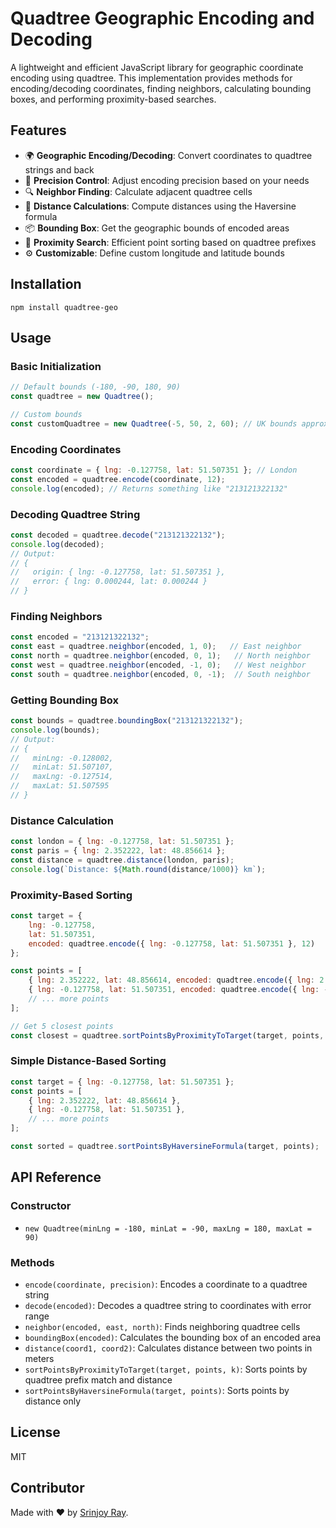 # Quadtree Geographic Encoding and Decoding

A lightweight and efficient JavaScript library for geographic coordinate encoding using quadtree. This implementation provides methods for encoding/decoding coordinates, finding neighbors, calculating bounding boxes, and performing proximity-based searches.

## Features

- 🌍 **Geographic Encoding/Decoding**: Convert coordinates to quadtree strings and back
- 🎯 **Precision Control**: Adjust encoding precision based on your needs
- 🔍 **Neighbor Finding**: Calculate adjacent quadtree cells
- 📏 **Distance Calculations**: Compute distances using the Haversine formula
- 📦 **Bounding Box**: Get the geographic bounds of encoded areas
- 🔄 **Proximity Search**: Efficient point sorting based on quadtree prefixes
- ⚙️ **Customizable**: Define custom longitude and latitude bounds


## Installation

```
npm install quadtree-geo
```

## Usage

### Basic Initialization

```javascript
// Default bounds (-180, -90, 180, 90)
const quadtree = new Quadtree();

// Custom bounds
const customQuadtree = new Quadtree(-5, 50, 2, 60); // UK bounds approximately
```

### Encoding Coordinates

```javascript
const coordinate = { lng: -0.127758, lat: 51.507351 }; // London
const encoded = quadtree.encode(coordinate, 12);
console.log(encoded); // Returns something like "213121322132"
```

### Decoding Quadtree String

```javascript
const decoded = quadtree.decode("213121322132");
console.log(decoded);
// Output:
// {
//   origin: { lng: -0.127758, lat: 51.507351 },
//   error: { lng: 0.000244, lat: 0.000244 }
// }
```

### Finding Neighbors

```javascript
const encoded = "213121322132";
const east = quadtree.neighbor(encoded, 1, 0);   // East neighbor
const north = quadtree.neighbor(encoded, 0, 1);   // North neighbor
const west = quadtree.neighbor(encoded, -1, 0);   // West neighbor
const south = quadtree.neighbor(encoded, 0, -1);  // South neighbor
```

### Getting Bounding Box

```javascript
const bounds = quadtree.boundingBox("213121322132");
console.log(bounds);
// Output:
// {
//   minLng: -0.128002,
//   minLat: 51.507107,
//   maxLng: -0.127514,
//   maxLat: 51.507595
// }
```

### Distance Calculation

```javascript
const london = { lng: -0.127758, lat: 51.507351 };
const paris = { lng: 2.352222, lat: 48.856614 };
const distance = quadtree.distance(london, paris);
console.log(`Distance: ${Math.round(distance/1000)} km`);
```

### Proximity-Based Sorting

```javascript
const target = {
    lng: -0.127758,
    lat: 51.507351,
    encoded: quadtree.encode({ lng: -0.127758, lat: 51.507351 }, 12)
};

const points = [
    { lng: 2.352222, lat: 48.856614, encoded: quadtree.encode({ lng: 2.352222, lat: 48.856614 }, 12) },
    { lng: -0.127758, lat: 51.507351, encoded: quadtree.encode({ lng: -0.127758, lat: 51.507351 }, 12) },
    // ... more points
];

// Get 5 closest points
const closest = quadtree.sortPointsByProximityToTarget(target, points, 5);
```

### Simple Distance-Based Sorting

```javascript
const target = { lng: -0.127758, lat: 51.507351 };
const points = [
    { lng: 2.352222, lat: 48.856614 },
    { lng: -0.127758, lat: 51.507351 },
    // ... more points
];

const sorted = quadtree.sortPointsByHaversineFormula(target, points);
```

## API Reference

### Constructor
- `new Quadtree(minLng = -180, minLat = -90, maxLng = 180, maxLat = 90)`

### Methods
- `encode(coordinate, precision)`: Encodes a coordinate to a quadtree string
- `decode(encoded)`: Decodes a quadtree string to coordinates with error range
- `neighbor(encoded, east, north)`: Finds neighboring quadtree cells
- `boundingBox(encoded)`: Calculates the bounding box of an encoded area
- `distance(coord1, coord2)`: Calculates distance between two points in meters
- `sortPointsByProximityToTarget(target, points, k)`: Sorts points by quadtree prefix match and distance
- `sortPointsByHaversineFormula(target, points)`: Sorts points by distance only

## License

MIT

## Contributor

Made with ❤️ by [Srinjoy Ray](https://github.com/srinjoyray).

